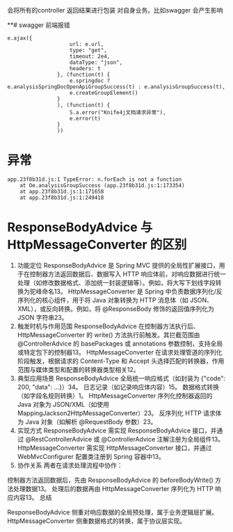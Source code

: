 会将所有的controller 返回结果进行包装
对自身业务。比如swagger 会产生影响

**# swagger 前端报错

```
e.ajax({
                    url: e.url,
                    type: "get",
                    timeout: 2e4,
                    dataType: "json",
                    headers: t
                }, (function(t) {
                    e.springdoc ? e.analysisSpringDocOpenApiGroupSuccess(t) : e.analysisGroupSuccess(t),
                    e.createGroupElement()
                }
                ), (function(t) {
                    S.a.error("Knife4j文档请求异常"),
                    e.error(t)
                }
                ))
```
# 异常
```
app.23f8b31d.js:1 TypeError: n.forEach is not a function
    at Oe.analysisGroupSuccess (app.23f8b31d.js:1:173354)
    at app.23f8b31d.js:1:171658
    at app.23f8b31d.js:1:249418
```

# ResponseBodyAdvice 与 HttpMessageConverter 的区别
1. ‌功能定位‌
‌ResponseBodyAdvice‌
是 Spring MVC 提供的全局性扩展接口，用于在控制器方法返回数据后、数据写入 HTTP 响应体前，对响应数据进行统一处理（如修改数据格式、添加统一封装逻辑等）。例如，将大写下划线字段转换为驼峰命名‌13。
‌HttpMessageConverter‌
是 Spring 中负责数据序列化/反序列化的核心组件，用于将 Java 对象转换为 HTTP 消息体（如 JSON、XML），或反向转换。例如，将 @ResponseBody 修饰的返回值序列化为 JSON 字符串‌23。
2. ‌触发时机与作用范围‌
‌ResponseBodyAdvice‌
在控制器方法执行后、HttpMessageConverter 的 write() 方法执行前触发。其拦截范围由 @ControllerAdvice 的 basePackages 或 annotations 参数控制，支持全局或特定包下的控制器‌13。
‌HttpMessageConverter‌
在请求处理管道的序列化阶段触发，根据请求的 Content-Type 和 Accept 头选择匹配的转换器，作用范围与媒体类型和配置的转换器类型相关‌12。
3. ‌典型应用场景‌
‌ResponseBodyAdvice‌
全局统一响应格式（如封装为 {"code": 200, "data": ...}）‌34。
日志记录（如记录响应体内容）‌15。
数据格式转换（如字段名规则转换）‌1。
‌HttpMessageConverter‌
序列化控制器返回的 Java 对象为 JSON/XML（如使用 MappingJackson2HttpMessageConverter）‌23。
反序列化 HTTP 请求体为 Java 对象（如解析 @RequestBody 参数）‌23。
4. ‌实现方式‌
‌ResponseBodyAdvice‌
需实现 ResponseBodyAdvice 接口，并通过 @RestControllerAdvice 或 @ControllerAdvice 注解注册为全局组件‌13。
‌HttpMessageConverter‌
需实现 HttpMessageConverter 接口，并通过 WebMvcConfigurer 配置类注册到 Spring 容器中‌13。
5. ‌协作关系‌
两者在请求处理流程中协作：

控制器方法返回数据后，先由 ResponseBodyAdvice 的 beforeBodyWrite() 方法处理数据‌13。
处理后的数据再由 HttpMessageConverter 序列化为 HTTP 响应内容‌13。
‌总结‌

‌ResponseBodyAdvice‌ 侧重对响应数据的全局预处理，属于业务逻辑层扩展。
‌HttpMessageConverter‌ 侧重数据格式的转换，属于协议层实现。


